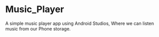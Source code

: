 # Music_Player
 
A simple music player app using Android Studios, Where we can listen music from our Phone storage.
